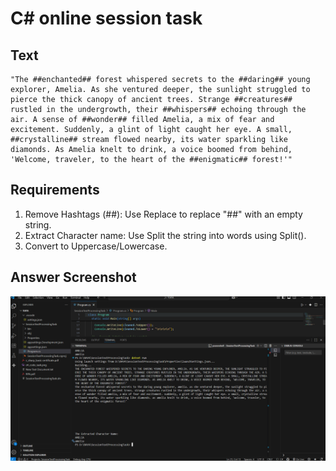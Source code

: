 # C# online session task

## Text

```code
"The ##enchanted## forest whispered secrets to the ##daring## young explorer, Amelia. As she ventured deeper, the sunlight struggled to pierce the thick canopy of ancient trees. Strange ##creatures## rustled in the undergrowth, their ##whispers## echoing through the air. A sense of ##wonder## filled Amelia, a mix of fear and excitement. Suddenly, a glint of light caught her eye. A small, ##crystalline## stream flowed nearby, its water sparkling like diamonds. As Amelia knelt to drink, a voice boomed from behind, 'Welcome, traveler, to the heart of the ##enigmatic## forest!'"

```

## Requirements

1. Remove Hashtags (##): Use Replace to replace "##" with an empty string.
2. Extract Character name: Use Split the string into words using Split().
3. Convert to Uppercase/Lowercase.

## Answer Screenshot

![C# Code Answer Screenshot](Csharp/screenshots/c%23_code_task.png)
